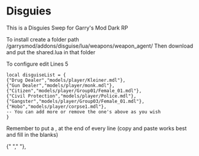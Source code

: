 # Disguies

This is a Disguies Swep for Garry's Mod Dark RP



To install create a folder path 
/garrysmod/addons/disguise/lua/weapons/weapon_agent/ 
Then download and put the shared.lua in that folder



To configure edit Lines 5

	local disguiseList = {
	{"Drug Dealer","models/player/Kleiner.mdl"},
	{"Gun Dealer","models/player/monk.mdl"},
	{"Citizen","models/player/Group01/Female_01.mdl"},
	{"Civil Protection","models/player/Police.mdl"},
	{"Gangster","models/player/Group03/Female_01.mdl"},
	{"Hobo","models/player/corpse1.mdl"},
	-- You can add more or remove the one's above as you wish
	}

Remember to put a , at the end of every line (copy and paste works best and fill in the blanks)

{"     ","     "},
